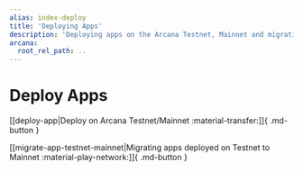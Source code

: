 ```yaml
---
alias: index-deploy
title: 'Deploying Apps'
description: 'Deploying apps on the Arcana Testnet, Mainnet and migrating deployed apps from testnet to the mainnet.'
arcana:
  root_rel_path: ..
---
```


#  Deploy Apps

[[deploy-app|Deploy on Arcana Testnet/Mainnet :material-transfer:]]{ .md-button }

[[migrate-app-testnet-mainnet|Migrating apps deployed on Testnet to Mainnet :material-play-network:]]{ .md-button }
